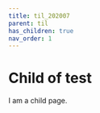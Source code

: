 ```yaml
---
title: til_202007
parent: til
has_children: true
nav_order: 1
---
```


# Child of test

I am a child page.
